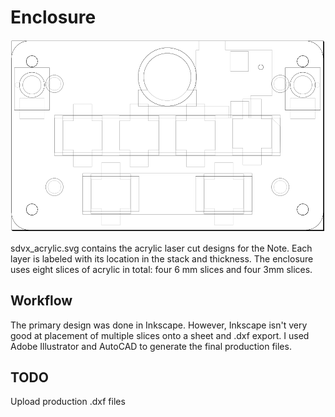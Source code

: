 # Enclosure

![Enclosure Render](../Images/enclosure-render.PNG)

sdvx_acrylic.svg contains the acrylic laser cut designs for the Note. Each layer is labeled with its location in the stack and thickness. The enclosure uses eight slices of acrylic in total: four 6 mm slices and four 3mm slices.

## Workflow

The primary design was done in Inkscape. However, Inkscape isn't very good at placement of multiple slices onto a sheet and .dxf export. I used Adobe Illustrator and AutoCAD to generate the final production files.

## TODO

Upload production .dxf files
